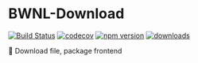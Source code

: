 # BWNL-Download

[![Build Status](https://travis-ci.com/SudoDotDog/BWNL-Download.svg?branch=master)](https://travis-ci.com/SudoDotDog/BWNL-Download)
[![codecov](https://codecov.io/gh/SudoDotDog/BWNL-Download/branch/master/graph/badge.svg)](https://codecov.io/gh/SudoDotDog/BWNL-Download)
[![npm version](https://badge.fury.io/js/%40bwnl%2Fdownload.svg)](https://www.npmjs.com/package/@bwnl/download)
[![downloads](https://img.shields.io/npm/dm/@bwnl/download.svg)](https://www.npmjs.com/package/@bwnl/download)

:wolf: Download file, package frontend

